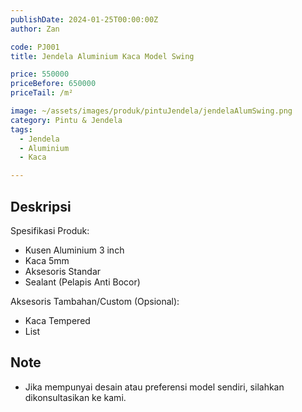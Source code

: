 ```yaml
---
publishDate: 2024-01-25T00:00:00Z
author: Zan

code: PJ001
title: Jendela Aluminium Kaca Model Swing

price: 550000
priceBefore: 650000
priceTail: /m²

image: ~/assets/images/produk/pintuJendela/jendelaAlumSwing.png
category: Pintu & Jendela
tags:
  - Jendela
  - Aluminium
  - Kaca

---
```


## Deskripsi

Spesifikasi Produk:
- Kusen Aluminium 3 inch
- Kaca 5mm
- Aksesoris Standar
- Sealant (Pelapis Anti Bocor)

Aksesoris Tambahan/Custom (Opsional):
- Kaca Tempered
- List

## Note
- Jika mempunyai desain atau preferensi model sendiri, silahkan dikonsultasikan ke kami.